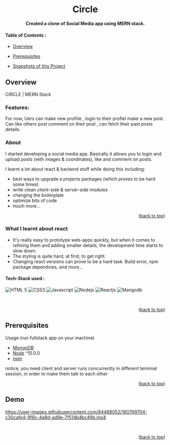 



<div id="top"></div>

<h1 align="center"> Circle </h1>



<!-- ---------------------------------------------------------------------------------------------------------------------- -->





<!-- ---------------------------------------------------------------------------------------------------------------------- -->

<p align="center">
  <strong> Created a clone of Social Media app using MERN stack. </strong>
    <br />
 




<!-- ---------------------------------------------------------------------------------------------------------------------- -->
<!-- TABLE OF CONTENTS --> 

#### Table of Contents :
* [Overview](#Overview)

* [Prerequisites](#Prerequisites)
* [Snapshots of this Project](#Snapshots-of-this-Project)




<!-- ------------------------------------------------------------------------------------------------------------------------------------------------------ -->
<!-- ------------------------------------------------------------------------------------------------------------------------------------------------------------- -->
## Overview

CIRCLE | MERN Stack

### Features:

For now, Uers can make new profiile , login to their profiel make a new post. Can like others post comment on their post , can fetch their past posts details.

### About
I started developing a social media app.
Basically it allows you to login and upload posts (with images & coordinates), like and comment on posts.

I learnt a lot about react & backend stuff while doing this including:
- best ways to upgrade a projects packages (which proves to be hard some times)
- write clean client-side & server-side modules
- changing the boilerplate
- optimize bits of code
- much more...

<p align="right">(<a href="#top">back to top</a>)</p>

### What I learnt about react
- It's really easy to prototype web-apps quickly, but when it comes to refining them and adding smaller details, the development time starts to slow down. 
- The styling is quite hard, at first, to get right.
- Changing react versions can prove to be a hard task. Build error, npm package dependcies, and more...
  

 #### Tech-Stack used :

  ![HTML 5](https://img.shields.io/badge/HTML5-E34F26?style=for-the-badge&logo=html5&logoColor=white)
  ![CSS3](https://img.shields.io/badge/CSS3-1572B6?style=for-the-badge&logo=css3&logoColor=white)
  ![Javascript](https://img.shields.io/badge/JavaScript-323330?style=for-the-badge&logo=javascript&logoColor=F7DF1E)
  ![Nodejs](https://img.shields.io/badge/Node.js-339933?style=for-the-badge&logo=nodedotjs&logoColor=white)
  ![Reactjs](https://img.shields.io/badge/React-20232A?style=for-the-badge&logo=react&logoColor=61DAFB)
  ![Mangodb](https://img.shields.io/badge/MongoDB-4EA94B?style=for-the-badge&logo=mongodb&logoColor=white)
  



<br>

<p align="right">(<a href="#top">back to top</a>)</p>



## Prerequisites

Usage (run fullstack app on your machine)

- [MongoDB](https://gist.github.com/nrollr/9f523ae17ecdbb50311980503409aeb3)
- [Node](https://nodejs.org/en/download/) ^10.0.0
- [npm](https://nodejs.org/en/download/package-manager/)

notice, you need client and server runs concurrently in different terminal session, in order to make them talk to each other




<p align="right">(<a href="#top">back to top</a>)</p>

<!-- ------------------------------------------------------------------------------------------------------------------------------------------------------ -->
<!-- ------------------------------------------------------------------------------------------------------------------------------------------------------------- -->

## Demo


https://user-images.githubusercontent.com/84488052/160769704-c30cafe4-9f8c-4a8d-ad9e-7f514b4bc49b.mp4





<br>



<p align="right">(<a href="#top">back to top</a>)</p>

<!-- ------------------------------------------------------------------------------------------------------------------------
